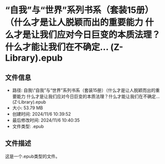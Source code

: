 ﻿# “自我”与“世界”系列书系（套装15册）（什么才是让人脱颖而出的重要能力 什么才是让我们应对今日巨变的本质法理？什么才能让我们在不确定... (Z-Library).epub

## 文件信息
- 路径: 自我\“自我”与“世界”系列书系（套装15册）（什么才是让人脱颖而出的重要能力 什么才是让我们应对今日巨变的本质法理？什么才能让我们在不确定... (Z-Library).epub
- 大小: 53.79 MB
- 创建时间: 2024/11/6 10:39:52
- 最后修改时间: 2024/11/6 10:40:35
- 文件类型: .epub

## 文件描述
这是一个.epub类型的文件。

